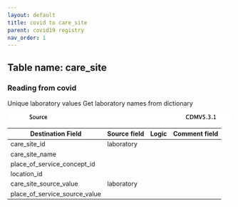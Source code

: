 ```yaml
---
layout: default
title: covid to care_site
parent: covid19 registry
nav_order: 1
---
```


## Table name: care_site

### Reading from covid

Unique laboratory values
Get laboratory names from dictionary

![](md_files/image23.png)

| Destination Field | Source field | Logic | Comment field |
| --- | --- | --- | --- |
| care_site_id | laboratory |  |  |
| care_site_name |  |  |  |
| place_of_service_concept_id |  |  |  |
| location_id |  |  |  |
| care_site_source_value | laboratory |  |  |
| place_of_service_source_value |  |  |  |